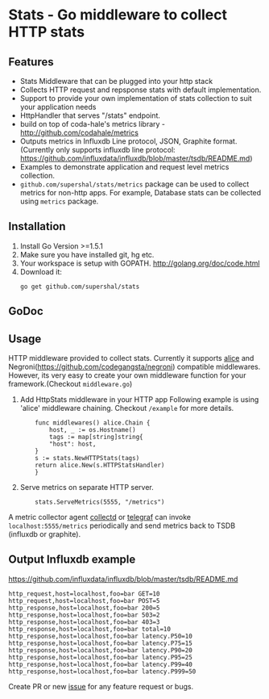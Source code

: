 # Stats - Go middleware to collect HTTP stats

## Features
 - Stats Middleware that can be plugged into your http stack
 - Collects HTTP request and repsponse stats with default implementation.
 - Support to provide your own implementation of stats collection to suit your application needs
 - HttpHandler that serves "/stats" endpoint.
 - build on top of coda-hale's metrics library - http://github.com/codahale/metrics
 - Outputs metrics in Influxdb Line protocol, JSON, Graphite format. (Currently only supports influxdb line protocol: https://github.com/influxdata/influxdb/blob/master/tsdb/README.md)
 - Examples to demonstrate application and request level metrics collection.
 - `github.com/supershal/stats/metrics` package can be used to collect metrics for non-http apps. For example, Database stats can be collected using `metrics` package.

Installation
------------
1. Install Go Version >=1.5.1
2. Make sure you have installed git, hg etc. 
3. Your workspace is setup with GOPATH. http://golang.org/doc/code.html
4. Download it:
	```
    go get github.com/supershal/stats
    ```

## GoDoc

## Usage
HTTP middleware provided to collect stats. Currently it supports [alice](https://github.com/justinas/alice) and Negroni(https://github.com/codegangsta/negroni) compatible middlewares. However, its very easy to create your own middleware function for your framework.(Checkout `middleware.go`)
 
1. Add HttpStats middleware in your HTTP app
   Following example is using 'alice' middleware chaining. Checkout `/example` for more details.
	```
		func middlewares() alice.Chain {
			host, _ := os.Hostname()
			tags := map[string]string{
			"host": host,
		}
		s := stats.NewHTTPStats(tags)
		return alice.New(s.HTTPStatsHandler)
		}
	```
2. Serve metrics on separate HTTP server. 
	``` 
		stats.ServeMetrics(5555, "/metrics") 
	```
A metric collector agent [collectd](https://github.com/collectd/collectd) or [telegraf](https://github.com/influxdata/telegraf>) can invoke `localhost:5555/metrics` periodically and send metrics back to TSDB (influxdb or graphite).

## Output Influxdb example
https://github.com/influxdata/influxdb/blob/master/tsdb/README.md
```
http_request,host=localhost,foo=bar GET=10
http_request,host=localhost,foo=bar POST=5 
http_response,host=localhost,foo=bar 200=5
http_response,host=localhost,foo=bar 503=2
http_response,host=localhost,foo=bar 403=3
http_response,host=localhost,foo=bar total=10
http_response,host=localhost,foo=bar latency.P50=10
http_response,host=localhost,foo=bar latency.P75=15
http_response,host=localhost,foo=bar latency.P90=20
http_response,host=localhost,foo=bar latency.P95=25
http_response,host=localhost,foo=bar latency.P99=40
http_response,host=localhost,foo=bar latency.P999=50
```

Create PR or new [issue](https://github.com/supershal/stats/issues) for any feature request or bugs.